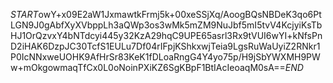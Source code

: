 $START$owY+x09E2aW1JxmawtkFrmj5k+00xeSSjXq/AoogBQsNBDeK3qo6PtLGN9J0gAbfXyXVbppLh3aQWp3os3wMk5mZM9NuJbf5mI5tvV4KcjyiKsTbHJ1OrQzvxY4bNTdcyi445y32KzA29hqC9UPE65asrl3Rx9tVUI6wYI+kNfsPnD2iHAK6DzpJC30TcfS1EULu7Df04rIFpjKShkxwjTeia9LgsRuWaUyiZ2RNkr1P0IcNNxweUOHK9AfHrSr83KeK1fDLoaRngG4Y4yo75p/H9jSbYWXMH9PWw+mOkgowmaqTfCx0L0oNoinPXiKZ6SgKBpF1BtIAcIeoaqM0sA==$END$